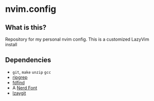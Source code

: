# nvim.config

## What is this?

Repository for my personal nvim config.
This is a customized LazyVim install

## Dependencies

- `git`, `make` `unzip` `gcc`
- [ripgrep](https://github.com/BurntSushi/ripgrep#installation)
- [fdfind](https://github.com/sharkdp/fd?tab=readme-ov-file#installation)
- A [Nerd Font](https://www.nerdfonts.com/)
- [lzaygit](https://github.com/jesseduffield/lazygit)
